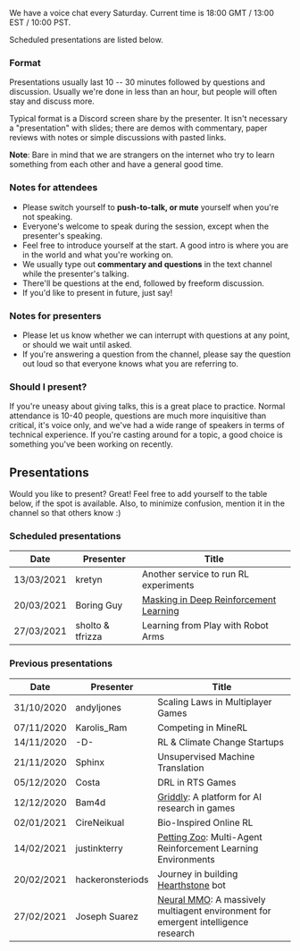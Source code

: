 We have a voice chat every Saturday. Current time is 18:00 GMT / 13:00 EST / 10:00 PST.

Scheduled presentations are listed below.

### Format
Presentations usually last 10 -- 30 minutes followed by questions and discussion. Usually we're done in less than an hour, but people will often stay and discuss more.

Typical format is a Discord screen share by the presenter. It isn't necessary a "presentation" with slides; there are demos with commentary, paper reviews with notes or simple discussions with pasted links.

**Note**: Bare in mind that we are strangers on the internet who try to learn something from each other and have a general good time.

### Notes for attendees

 * Please switch yourself to **push-to-talk, or mute** yourself when you're not speaking.
 * Everyone's welcome to speak during the session, except when the presenter's speaking. 
 * Feel free to introduce yourself at the start. A good intro is where you are in the world and what you're working on. 
 * We usually type out **commentary and questions** in the text channel while the presenter's talking.
 * There'll be questions at the end, followed by freeform discussion.
 * If you'd like to present in future, just say!

### Notes for presenters

* Please let us know whether we can interrupt with questions at any point, or should we wait until asked.
* If you're answering a question from the channel, please say the question out loud so that everyone knows what you are referring to.

### Should I present?

If you're uneasy about giving talks, this is a great place to practice. Normal attendance is 10-40 people, questions are much more inquisitive than critical, it's voice only, and we've had a wide range of speakers in terms of technical experience. If you're casting around for a topic, a good choice is something you've been working on recently.

## Presentations

Would you like to present? Great! Feel free to add yourself to the table below, if the spot is available. Also, to minimize confusion, mention it in the channel so that others know :)

### Scheduled presentations

| Date | Presenter | Title |
|------|-----------|-------|
| 13/03/2021 | kretyn | Another service to run RL experiments |
| 20/03/2021 | Boring Guy | [Masking in Deep Reinforcement Learning](https://boring-guy.sh/posts/masking-rl/) |
| 27/03/2021 | sholto & tfrizza | Learning from Play with Robot Arms |

### Previous presentations
| Date | Presenter | Title |
|------|-----------|-------|
| 31/10/2020 | andyljones | Scaling Laws in Multiplayer Games |
| 07/11/2020 | Karolis_Ram | Competing in MineRL |
| 14/11/2020 | -D- | RL & Climate Change Startups |
| 21/11/2020 | Sphinx | Unsupervised Machine Translation |
| 05/12/2020 | Costa | DRL in RTS Games |
| 12/12/2020 | Bam4d | [Griddly](https://griddly.readthedocs.io/en/latest/): A platform for AI research in games |
| 02/01/2021 | CireNeikual | Bio-Inspired Online RL |
| 14/02/2021 | justinkterry | [Petting Zoo](https://www.pettingzoo.ml/): Multi-Agent Reinforcement Learning Environments|
| 20/02/2021 | hackeronsteriods | Journey in building [Hearthstone](https://playhearthstone.com/) bot |
| 27/02/2021 | Joseph Suarez | [Neural MMO](https://jsuarez5341.github.io/): A massively multiagent environment for emergent intelligence research |